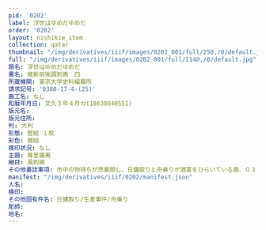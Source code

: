 ```yaml
---
pid: '0202'
label: 浮世はゆめだゆめだ
order: '0202'
layout: nishikie_item
collection: qatar
thumbnail: "/img/derivatives/iiif/images/0202_001/full/250,/0/default.jpg"
full: "/img/derivatives/iiif/images/0202_001/full/1140,/0/default.jpg"
題名: 浮世はゆめだゆめだ
書名: 維新前後諷刺画　四
所蔵機関: 東京大学史料編纂所
請求記号: '0380-17-4-(25)'
画工名: なし
和暦年月日: 文久３年４月カ(18630040551)
版元名: 
版元住所: 
判: 大判
形態: 竪絵 １枚
彩色: 錦絵
検印状況: なし
主題: 尊皇攘夷
細目: 風刺画
その他書誌事項: 市中の物持ちが思案顔し、日傭取りと舟乗りが酒宴をひらいている画、０３８０－１７－１－（１２）も同一
manifest: "/img/derivatives/iiif/0202/manifest.json"
人名: 
検印: 
その他固有件名: 日傭取り/生麦事件/舟乗り
彫師: 
地名: 
---
```

